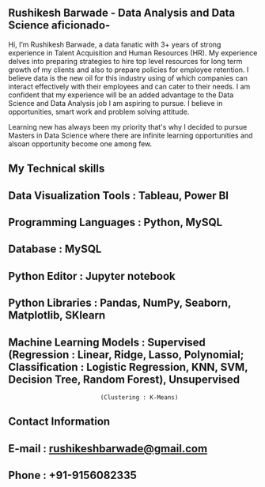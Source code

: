 ## Rushikesh Barwade - Data Analysis and Data Science aficionado-

Hi, I’m Rushikesh Barwade, a data fanatic with 3+ years of strong experience in Talent Acquisition and Human Resources (HR). My experience delves into preparing strategies to hire top level resources for long term growth of my clients and also to prepare policies for employee retention. I believe data is the new oil for this industry using of which companies can interact effectively with their employees and can cater to their needs. I am confident that my experience will be an added advantage to the Data Science and Data Analysis job I am aspiring to pursue. I believe in opportunities, smart work and problem solving attitude.

Learning new has always been my priority that's why I decided to pursue Masters in Data Science where there are infinite learning opportunities and alsoan opportunity become one among few.

## My Technical skills

## Data Visualization Tools : Tableau, Power BI
## Programming Languages :    Python, MySQL
## Database :                 MySQL
## Python Editor :            Jupyter notebook
## Python Libraries :         Pandas, NumPy, Seaborn, Matplotlib, SKlearn   
## Machine Learning Models :  Supervised (Regression : Linear, Ridge, Lasso, Polynomial; Classification : Logistic Regression, KNN, SVM, Decision Tree, Random Forest), Unsupervised 
                              (Clustering : K-Means)

## Contact Information

## E-mail  : rushikeshbarwade@gmail.com
## Phone :   +91-9156082335
